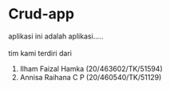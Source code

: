 # Crud-app
aplikasi ini adalah aplikasi.....
<br>
<br>
tim kami terdiri dari <br>
1. Ilham Faizal Hamka (20/463602/TK/51594)
2. Annisa Raihana C P (20/460540/TK/51129) <br>
